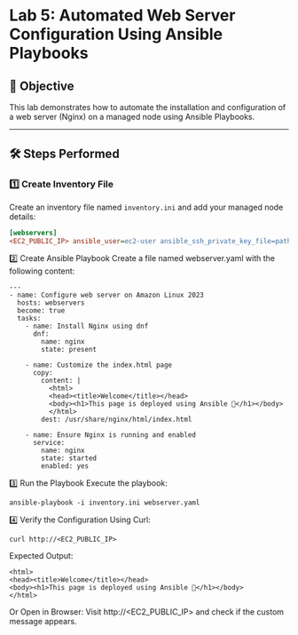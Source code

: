 # Lab 5: Automated Web Server Configuration Using Ansible Playbooks

## 📌 Objective
This lab demonstrates how to automate the installation and configuration of a web server (Nginx) on a managed node using Ansible Playbooks.

---

## 🛠 Steps Performed

### 1️⃣ Create Inventory File
Create an inventory file named `inventory.ini` and add your managed node details:

```ini
[webservers]
<EC2_PUBLIC_IP> ansible_user=ec2-user ansible_ssh_private_key_file=path_to_ec2_private_key
```
2️⃣ Create Ansible Playbook
Create a file named webserver.yaml with the following content:
```
---
- name: Configure web server on Amazon Linux 2023
  hosts: webservers
  become: true
  tasks:
    - name: Install Nginx using dnf
      dnf:
        name: nginx
        state: present

    - name: Customize the index.html page
      copy:
        content: |
          <html>
          <head><title>Welcome</title></head>
          <body><h1>This page is deployed using Ansible 🚀</h1></body>
          </html>
        dest: /usr/share/nginx/html/index.html

    - name: Ensure Nginx is running and enabled
      service:
        name: nginx
        state: started
        enabled: yes
```
3️⃣ Run the Playbook
Execute the playbook:
```
ansible-playbook -i inventory.ini webserver.yaml
```
4️⃣ Verify the Configuration
Using Curl:
```
curl http://<EC2_PUBLIC_IP>
```
Expected Output:
```
<html>
<head><title>Welcome</title></head>
<body><h1>This page is deployed using Ansible 🚀</h1></body>
</html>
```
Or Open in Browser:
Visit http://<EC2_PUBLIC_IP> and check if the custom message appears.
